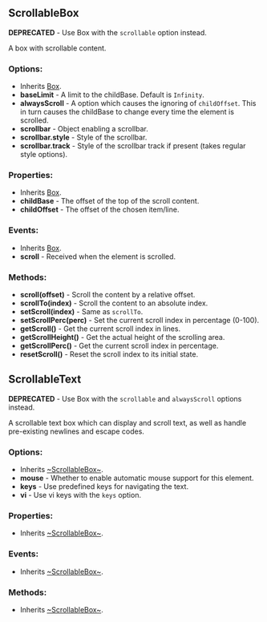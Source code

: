 ## ScrollableBox

__DEPRECATED__ - Use Box with the `scrollable` option instead.

A box with scrollable content.

### Options:

- Inherits [Box](objects/boxes.md#box).
- __baseLimit__ - A limit to the childBase. Default is `Infinity`.
- __alwaysScroll__ - A option which causes the ignoring of `childOffset`. This
  in turn causes the childBase to change every time the element is scrolled.
- __scrollbar__ - Object enabling a scrollbar.
- __scrollbar.style__ - Style of the scrollbar.
- __scrollbar.track__ - Style of the scrollbar track if present (takes regular
  style options).

### Properties:

- Inherits [Box](objects/boxes.md#box).
- __childBase__ - The offset of the top of the scroll content.
- __childOffset__ - The offset of the chosen item/line.

### Events:

- Inherits [Box](objects/boxes.md#box).
- __scroll__ - Received when the element is scrolled.

### Methods:

- __scroll(offset)__ - Scroll the content by a relative offset.
- __scrollTo(index)__ - Scroll the content to an absolute index.
- __setScroll(index)__ - Same as `scrollTo`.
- __setScrollPerc(perc)__ - Set the current scroll index in percentage (0-100).
- __getScroll()__ - Get the current scroll index in lines.
- __getScrollHeight()__ - Get the actual height of the scrolling area.
- __getScrollPerc()__ - Get the current scroll index in percentage.
- __resetScroll()__ - Reset the scroll index to its initial state.


## ScrollableText

__DEPRECATED__ - Use Box with the `scrollable` and `alwaysScroll` options
instead.

A scrollable text box which can display and scroll text, as well as handle
pre-existing newlines and escape codes.

### Options:

- Inherits [~ScrollableBox~](objects/deprecated.md#scrollablebox).
- __mouse__ - Whether to enable automatic mouse support for this element.
- __keys__ - Use predefined keys for navigating the text.
- __vi__ - Use vi keys with the `keys` option.

### Properties:

- Inherits [~ScrollableBox~](objects/deprecated.md#scrollablebox).

### Events:

- Inherits [~ScrollableBox~](objects/deprecated.md#scrollablebox).

### Methods:

- Inherits [~ScrollableBox~](objects/deprecated.md#scrollablebox).
